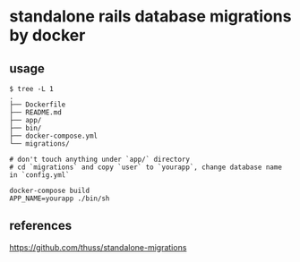 # standalone rails database migrations by docker

## usage

    $ tree -L 1
    .
    ├── Dockerfile
    ├── README.md
    ├── app/
    ├── bin/
    ├── docker-compose.yml
    └── migrations/

    # don't touch anything under `app/` directory
    # cd `migrations` and copy `user` to `yourapp`, change database name in `config.yml`

    docker-compose build
    APP_NAME=yourapp ./bin/sh

## references

https://github.com/thuss/standalone-migrations
